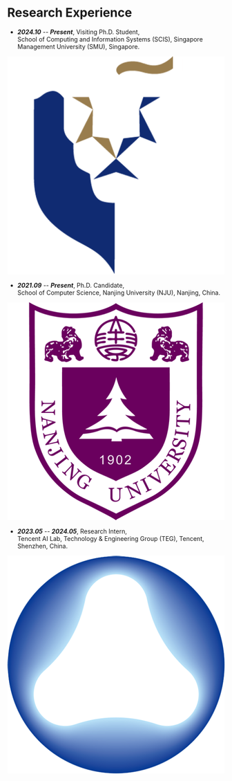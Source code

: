 # Research Experience

<div class="experience">
<div class="text-section" markdown="1">

- ***2024.10*** -- ***Present***, Visiting Ph.D. Student,  
School of Computing and Information Systems (SCIS), Singapore Management University (SMU), Singapore.

</div>
<div class="image-section"><img src="images/experience-images/smu.png" alt="SMU"></div>
</div>

<div class="experience">
<div class="text-section" markdown="1">

- ***2021.09*** -- ***Present***, Ph.D. Candidate,  
School of Computer Science, Nanjing University (NJU), Nanjing, China.

</div>
<div class="image-section"><img src="images/experience-images/nju.png" alt="NJU"></div>
</div>

<div class="experience">
<div class="text-section" markdown="1">

- ***2023.05*** -- ***2024.05***, Research Intern,  
Tencent AI Lab, Technology & Engineering Group (TEG), Tencent, Shenzhen, China.

</div>
<div class="image-section"><img src="images/experience-images/tencent-ailab.png" alt="Tencent AI Lab"></div>
</div>
